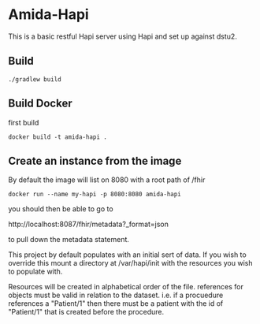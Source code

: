 # Amida-Hapi

This is a basic restful Hapi server using Hapi and set up against dstu2.  

## Build

``./gradlew build``

## Build Docker

first build

``docker build -t amida-hapi .`` 

## Create an instance from the image
By default the image will list on 8080  with a root path of /fhir

``docker run --name my-hapi -p 8080:8080 amida-hapi``

you should then be able to go to 

http://localhost:8087/fhir/metadata?_format=json 

to pull down the metadata statement.  

This project by default populates with an initial sert of data.  If you wish to override this mount a directory at /var/hapi/init with the resources you wish to populate with.

Resources will be created in alphabetical order of the file.  references for objects must be valid in relation to the dataset.  i.e. if a procuedure references a "Patient/1" then there must be a patient with the id of "Patient/1" that is created before the procedure.